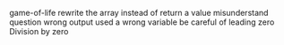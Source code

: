 game-of-life
  rewrite the array instead of return a value
misunderstand question
  wrong output
used a wrong variable
be careful of leading zero
Division by zero
